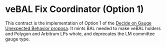 # veBAL Fix Coordinator (Option 1)

This contract is the implementation of Option 1 of the [Decide on Gauge Unexpected Behavior proposa](https://snapshot.org/#/balancer.eth/proposal/0x21aaaaeb9343c7876ae6c6aeee2d478237987edf43b7be946c92a947b7186634). It mints BAL needed to make veBAL holders and Polygon and Arbitrum LPs whole, and deprecates the LM committee gauge type.
